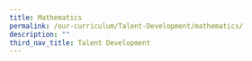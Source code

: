 ```yaml
---
title: Mathematics
permalink: /our-curriculum/Talent-Development/mathematics/
description: ""
third_nav_title: Talent Development
---
```


